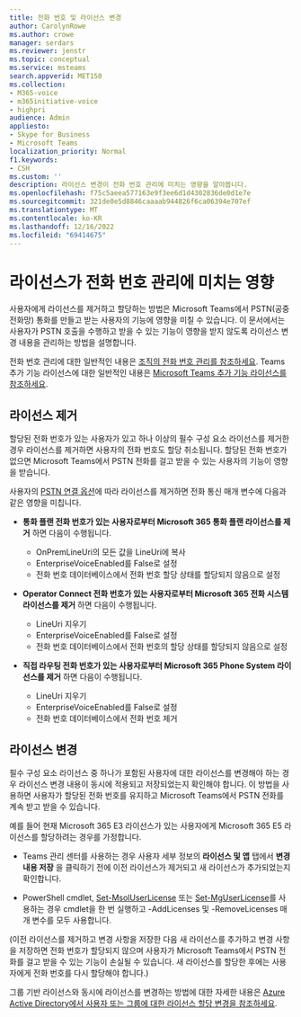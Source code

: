 ```yaml
---
title: 전화 번호 및 라이선스 변경
author: CarolynRowe
ms.author: crowe
manager: serdars
ms.reviewer: jenstr
ms.topic: conceptual
ms.service: msteams
search.appverid: MET150
ms.collection:
- M365-voice
- m365initiative-voice
- highpri
audience: Admin
appliesto:
- Skype for Business
- Microsoft Teams
localization_priority: Normal
f1.keywords:
- CSH
ms.custom: ''
description: 라이선스 변경이 전화 번호 관리에 미치는 영향을 알아봅니다.
ms.openlocfilehash: f75c5aeea577163e9f3ee6d1d4302836de0d1e7e
ms.sourcegitcommit: 321de0e5d8846caaaab944826f6ca06394e707ef
ms.translationtype: MT
ms.contentlocale: ko-KR
ms.lasthandoff: 12/16/2022
ms.locfileid: "69414675"
---
```

# <a name="how-licensing-affects-phone-number-management"></a>라이선스가 전화 번호 관리에 미치는 영향

사용자에게 라이선스를 제거하고 할당하는 방법은 Microsoft Teams에서 PSTN(공중 전화망) 통화를 만들고 받는 사용자의 기능에 영향을 미칠 수 있습니다. 이 문서에서는 사용자가 PSTN 호출을 수행하고 받을 수 있는 기능이 영향을 받지 않도록 라이선스 변경 내용을 관리하는 방법을 설명합니다.

전화 번호 관리에 대한 일반적인 내용은 [조직의 전화 번호 관리를 참조하세요](manage-phone-numbers-landing-page.md). Teams 추가 기능 라이선스에 대한 일반적인 내용은 [Microsoft Teams 추가 기능 라이선스를 참조하세요](/teams-add-on-licensing/microsoft-teams-add-on-licensing.md).



## <a name="remove-a-license"></a>라이선스 제거

할당된 전화 번호가 있는 사용자가 있고 하나 이상의 필수 구성 요소 라이선스를 제거한 경우 라이선스를 제거하면 사용자의 전화 번호도 할당 취소됩니다. 할당된 전화 번호가 없으면 Microsoft Teams에서 PSTN 전화를 걸고 받을 수 있는 사용자의 기능이 영향을 받습니다.

사용자의 [PSTN 연결 옵션](pstn-connectivity.md)에 따라 라이선스를 제거하면 전화 통신 매개 변수에 다음과 같은 영향을 미칩니다.

- **통화 플랜 전화 번호가 있는 사용자로부터 Microsoft 365 통화 플랜 라이선스를 제거** 하면 다음이 수행됩니다.
  - OnPremLineUri의 모든 값을 LineUri에 복사
  - EnterpriseVoiceEnabled를 False로 설정
  - 전화 번호 데이터베이스에서 전화 번호 할당 상태를 할당되지 않음으로 설정


- **Operator Connect 전화 번호가 있는 사용자로부터 Microsoft 365 전화 시스템 라이선스를 제거** 하면 다음이 수행됩니다.
  - LineUri 지우기
  - EnterpriseVoiceEnabled를 False로 설정
  - 전화 번호 데이터베이스에서 전화 번호의 할당 상태를 할당되지 않음으로 설정


- **직접 라우팅 전화 번호가 있는 사용자로부터 Microsoft 365 Phone System 라이선스를 제거** 하면 다음이 수행됩니다.
  - LineUri 지우기
  - EnterpriseVoiceEnabled를 False로 설정
  - 전화 번호 데이터베이스에서 전화 번호 제거


## <a name="change-a-license"></a>라이선스 변경

필수 구성 요소 라이선스 중 하나가 포함된 사용자에 대한 라이선스를 변경해야 하는 경우 라이선스 변경 내용이 동시에 적용되고 저장되었는지 확인해야 합니다. 이 방법을 사용하면 사용자가 할당된 전화 번호를 유지하고 Microsoft Teams에서 PSTN 전화를 계속 받고 받을 수 있습니다. 

예를 들어 현재 Microsoft 365 E3 라이선스가 있는 사용자에게 Microsoft 365 E5 라이선스를 할당하려는 경우를 가정합니다. 

- Teams 관리 센터를 사용하는 경우 사용자 세부 정보의 **라이선스 및 앱** 탭에서 **변경 내용 저장** 을 클릭하기 전에 이전 라이선스가 제거되고 새 라이선스가 추가되었는지 확인합니다. 

- PowerShell cmdlet, [Set-MsolUserLicense](/powershell/module/msonline/set-msoluserlicense) 또는 [Set-MgUserLicense](/powershell/module/microsoft.graph.users.actions/set-mguserlicense)를 사용하는 경우 cmdlet을 한 번 실행하고 -AddLicenses 및 -RemoveLicenses 매개 변수를 모두 사용합니다.

(이전 라이선스를 제거하고 변경 사항을 저장한 다음 새 라이선스를 추가하고 변경 사항을 저장하면 전화 번호가 할당되지 않으며 사용자가 Microsoft Teams에서 PSTN 전화를 걸고 받을 수 있는 기능이 손실될 수 있습니다. 새 라이선스를 할당한 후에는 사용자에게 전화 번호를 다시 할당해야 합니다.)

그룹 기반 라이선스와 동시에 라이선스를 변경하는 방법에 대한 자세한 내용은 [Azure Active Directory에서 사용자 또는 그룹에 대한 라이선스 할당 변경을 참조하세요](/azure/active-directory/enterprise-users/licensing-groups-change-licenses).
